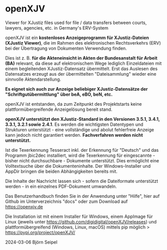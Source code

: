 # openXJV
Viewer for XJustiz files used for file / data transfers between courts, lawyers, agencies, etc. in  Germany's ERV-System

openXJV ist ein **kostenloses Anzeigeprogramm für XJustiz-Dateien (XJustiz Viewer)**, die im Rahmen des elektronischen Rechtsverkehrs (ERV) bei der Übertragung von Dokumenten Verwendung finden.

Dies ist z. B. **für die Akteneinsicht in Akten der Bundesanstalt für Arbeit (BA)** relevant, 
  da diese auf elektronischem Wege lediglich Einzeldateien mit einem begleitenden XJustiz-Datensatz übermittelt.   Erst das Auslesen des Datensatzes erzeugt aus der übermittelten "Dateisammlung" wieder eine sinnvolle Aktendarstellung.

**Es eignet sich auch zur Anzeige beliebiger XJustiz-Datensätze der "Schriftgutübermittlung" über beA, eBO, beN, etc.** 

openXJV ist entstanden, da zum Zeitpunkt des Projektstarts keine plattformübergreifende Anzeigelösung bereit stand.
  
**openXJV unterstützt den XJustiz-Standard in den Versionen 3.5.1, 3.4.1, 3.3.1, 3.2.1 sowie 2.4.1**. Es werden die wichtigsten Datentypen und Strukturen unterstützt - eine vollständige und abolut fehlerfreie Anzeige kann jedoch nicht garantiert werden. 
**Fachverfahren werden nicht unterstützt.**

Ist die Texerkennung Tesseract inkl. der Erkennung für "Deutsch" und das Programm jbic2dec installiert, wird die Texerkennung für eingescannte - bisher nicht durchsuchbare - Dokumente unterstützt. Dies ermöglicht eine Volltextsuche über die Dokumenteninhalte. Der Windows-Installer und AppDir bringen die beiden Abhängigkeiten bereits mit. 

Die Inhalte der Nachricht lassen sich - sofern die Dateiformate unterstützt werden - in ein einzelnes PDF-Dokument umwandeln. 

Das Benutzerhandbuch finden Sie in der Anwendung unter "Hilfe", hier auf Github im Unterverzeichnis "docs" 
oder zum Download auf https://openxjv.de  

Die Installation ist mit einem Installer für Windows, einem AppImage für Linux (jeweils unter https://github.com/digidigital/openXJV/releases) und plattformübergreifend (Windows, Linux, macOS) mittels pip möglich > https://pypi.org/project/openXJV/

2024-03-06 Björn Seipel

